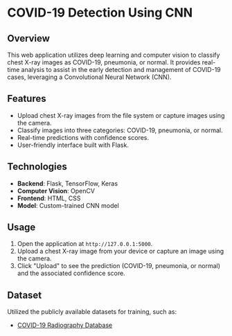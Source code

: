 # COVID-19 Detection Using CNN

## Overview

This web application utilizes deep learning and computer vision to classify chest X-ray images as COVID-19, pneumonia, or normal. It provides real-time analysis to assist in the early detection and management of COVID-19 cases, leveraging a Convolutional Neural Network (CNN).

## Features

- Upload chest X-ray images from the file system or capture images using the camera.
- Classify images into three categories: COVID-19, pneumonia, or normal.
- Real-time predictions with confidence scores.
- User-friendly interface built with Flask.

## Technologies

- **Backend**: Flask, TensorFlow, Keras
- **Computer Vision**: OpenCV
- **Frontend**: HTML, CSS
- **Model**: Custom-trained CNN model

## Usage

1. Open the application at `http://127.0.0.1:5000`.
2. Upload a chest X-ray image from your device or capture an image using the camera.
3. Click "Upload" to see the prediction (COVID-19, pneumonia, or normal) and the associated confidence score.

## Dataset

Utilized the publicly available datasets for training, such as:

- [COVID-19 Radiography Database](https://www.kaggle.com/datasets/tawsifurrahman/covid19-radiography-database)  